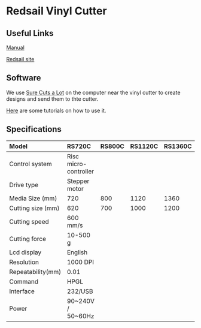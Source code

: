 # Redsail Vinyl Cutter

## Useful Links

[Manual](https://drive.google.com/open?id=12Fksn53m9qx8DPYEIUvpSVd3hyfBDd6_)

[Redsail site](http://www.hflaser.com/Vinyl-Cutter.html)

## Software

We use [Sure Cuts a Lot](http://www.surecutsalot.com/index.php) on the computer near the vinyl cutter to create designs and send them to thte cutter.

[Here](http://www.surecutsalot.com/tutorials/tutorials.php) are some tutorials on how to use it.

## Specifications

| Model | RS720C | RS800C | RS1120C | RS1360C |
| :--- | :--- | :--- | :--- | :--- |
| Control system | Risc micro-controller |  |  |  |
| Drive type | Stepper motor |  |  |  |
| Media Size \(mm\) | 720 | 800 | 1120 | 1360 |
| Cutting size \(mm\) | 620 | 700 | 1000 | 1200 |
| Cutting speed | 600 mm/s |  |  |  |
| Cutting force | 10-500 g |  |  |  |
| Lcd display | English |  |  |  |
| Resolution | 1000 DPI |  |  |  |
| Repeatability\(mm\) | 0.01 |  |  |  |
| Command | HPGL |  |  |  |
| Interface | 232/USB |  |  |  |
| Power | 90~240V / 50~60Hz |  |  |  |





